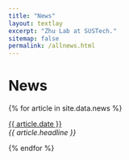 ```yaml
---
title: "News"
layout: textlay
excerpt: "Zhu Lab at SUSTech."
sitemap: false
permalink: /allnews.html
---
```


# News

{% for article in site.data.news %}
<p><u>{{ article.date }}</u> <br>
<em>{{ article.headline }}</em></p>
{% endfor %}
